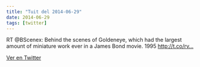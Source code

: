 ```yaml
---
title: "Tuit del 2014-06-29"
date: 2014-06-29
tags: [twitter]
---
```


RT @BScenex: Behind the scenes of Goldeneye, which had the largest amount of miniature work ever in a James Bond movie. 1995 http://t.co/rv…



[Ver en Twitter](https://twitter.com/i/web/status/483278648183898112)
